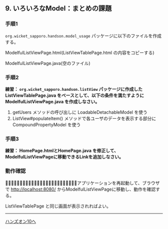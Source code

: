 ## 9. いろいろなModel：まとめの課題

### 手順1

`org.wicket_sapporo.handson.model_usage` パッケージに以下のファイルを作成する。

 ModelfulListViewPage.html(ListViewTablePage.html の内容をコピーする) 
 
 ModelfulListViewPage.java(空のファイル)
 
### 手順2
 
**練習： `org.wicket_sapporo.handson.listView` パッケージに作成した ListViewTablePage.java をベースとして、以下の条件を満たすように ModelfulListViewPage.java を作成しなさい。**

1. getUsers メソッドの呼び出しに LoadableDetachableModel を使う
2. ListView#populateItem() メソッドで各ユーザのデータを表示する部分に CompoundPropertyModel を使う

### 手順3

**練習： HomePage.htmlとHomePage.java を修正して、ModelfulListViewPageに移動できるLinkを追加しなさい。**

### 動作確認

􏰘􏰙􏰒􏰏􏰚􏰎􏰛􏰁􏰑􏰜􏰝􏰉􏰊􏰞􏰟􏰈􏰐􏰌􏰓􏰠􏰠􏰄􏰍􏰡􏰀アプリケーションを再起動して、ブラウザで [http://localhost:8080/](http://localhost:8080/)  からModelfulListViewPageに移動し、動作を確認する。

ListViewTablePage と同じ画面が表示されればよい。

---

[ハンズオン10へ](./HandsOn10.md)
